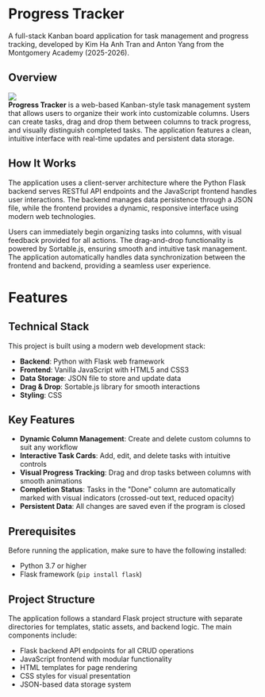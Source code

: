 # Progress Tracker

A full-stack Kanban board application for task management and progress tracking, developed by Kim Ha Anh Tran and Anton Yang from the Montgomery Academy (2025-2026).

## Overview
![](https://media.discordapp.net/attachments/1006429731144609832/1410372453279993916/2025-08-27_16-11-00_online-video-cutter.com_1.gif?ex=68b0c734&is=68af75b4&hm=f6a29aee9a9e5611cc33222acc421536289b194fbfb915a8b0dce7ee11128a5e&=&width=1386&height=720) <br>
**Progress Tracker** is a web-based Kanban-style task management system that allows users to organize their work into customizable columns. Users can create tasks, drag and drop them between columns to track progress, and visually distinguish completed tasks. The application features a clean, intuitive interface with real-time updates and persistent data storage.

## How It Works

The application uses a client-server architecture where the Python Flask backend serves RESTful API endpoints and the JavaScript frontend handles user interactions. The backend manages data persistence through a JSON file, while the frontend provides a dynamic, responsive interface using modern web technologies.

Users can immediately begin organizing tasks into columns, with visual feedback provided for all actions. The drag-and-drop functionality is powered by Sortable.js, ensuring smooth and intuitive task management. The application automatically handles data synchronization between the frontend and backend, providing a seamless user experience.

# Features

## Technical Stack

This project is built using a modern web development stack:

- **Backend**: Python with Flask web framework
- **Frontend**: Vanilla JavaScript with HTML5 and CSS3
- **Data Storage**: JSON file to store and update data
- **Drag & Drop**: Sortable.js library for smooth interactions
- **Styling**: CSS 

## Key Features

- **Dynamic Column Management**: Create and delete custom columns to suit any workflow
- **Interactive Task Cards**: Add, edit, and delete tasks with intuitive controls
- **Visual Progress Tracking**: Drag and drop tasks between columns with smooth animations
- **Completion Status**: Tasks in the "Done" column are automatically marked with visual indicators (crossed-out text, reduced opacity)
- **Persistent Data**: All changes are saved even if the program is closed

## Prerequisites
Before running the application, make sure to have the following installed:
- Python 3.7 or higher
- Flask framework (`pip install flask`)

## Project Structure

The application follows a standard Flask project structure with separate directories for templates, static assets, and backend logic. The main components include:

- Flask backend API endpoints for all CRUD operations
- JavaScript frontend with modular functionality
- HTML templates for page rendering
- CSS styles for visual presentation
- JSON-based data storage system

